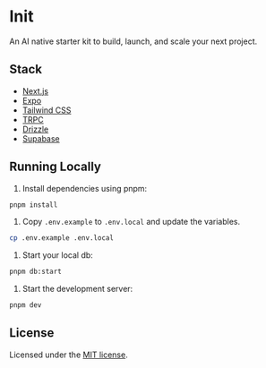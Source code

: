 # Init

An AI native starter kit to build, launch, and scale your next project.

## Stack

- [Next.js](https://nextjs.org)
- [Expo](https://expo.dev)
- [Tailwind CSS](https://tailwindcss.com)
- [TRPC](https://trpc.io)
- [Drizzle](https://orm.drizzle.team)
- [Supabase](https://supabase.com)

## Running Locally

1. Install dependencies using pnpm:

```sh
pnpm install
```

1. Copy `.env.example` to `.env.local` and update the variables.

```sh
cp .env.example .env.local
```

1. Start your local db:

```sh
pnpm db:start
```

1. Start the development server:

```sh
pnpm dev
```

## License

Licensed under the [MIT license](https://github.com/kyh/init/blob/main/LICENSE).
